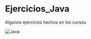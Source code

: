 # Ejercicios_Java
<p>Algunos ejercicios hechos en los cursos</p>
<img src="https://owius.com/wp-content/uploads/2019/03/Logo-de-Java-portada.jpg" alt="Java">

